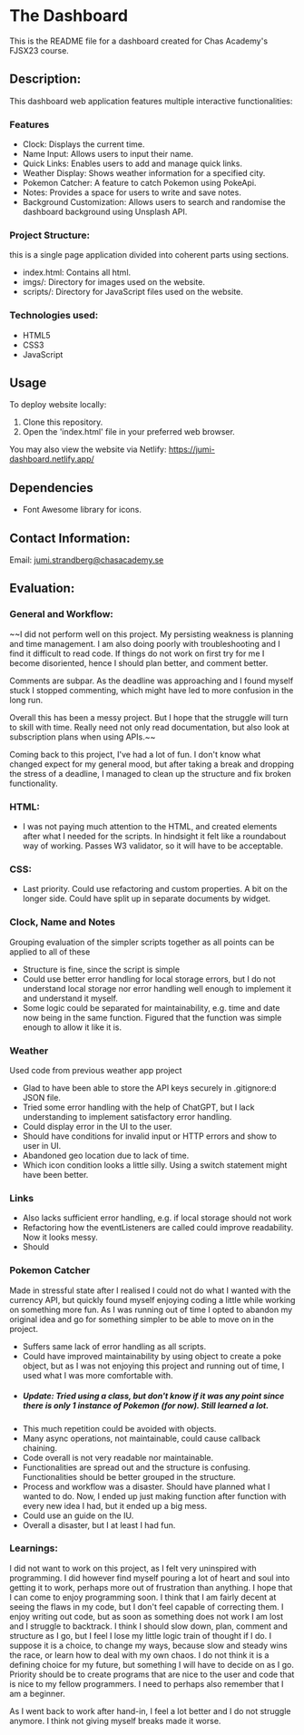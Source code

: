 # The Dashboard
This is the README file for a dashboard created for Chas Academy's FJSX23 course.


## Description:
This dashboard web application features multiple interactive functionalities:
### Features 
- Clock: Displays the current time.
- Name Input: Allows users to input their name.
- Quick Links: Enables users to add and manage quick links.
- Weather Display: Shows weather information for a specified city.
- Pokemon Catcher: A feature to catch Pokemon using PokeApi.
- Notes: Provides a space for users to write and save notes.
- Background Customization: Allows users to search and randomise the dashboard background using Unsplash API.

### Project Structure:
this is a single page application divided into coherent parts using sections.


- index.html: Contains all html.
- imgs/: Directory for images used on the website.
- scripts/: Directory for JavaScript files used on the website.


### Technologies used:
- HTML5
- CSS3
- JavaScript


## Usage
To deploy website locally:
1. Clone this repository.
2. Open the 'index.html' file in your preferred web browser.


You may also view the website via Netlify:
https://jumi-dashboard.netlify.app/



## Dependencies
- Font Awesome library for icons.


## Contact Information:
Email: jumi.strandberg@chasacademy.se

## Evaluation:
###  General and Workflow: 
~~I did not perform well on this project. My persisting weakness is planning and time management. I am also doing poorly with troubleshooting and I find it difficult to read code. If things do not work on first try for me I become disoriented, hence I should plan better, and comment better.

Comments are subpar. As the deadline was approaching and I found myself stuck I stopped commenting, which might have led to more confusion in the long run. 

Overall this has been a messy project. But I hope that the struggle will turn to skill with time. Really need not only read documentation, but also look at subscription plans when using APIs.~~

Coming back to this project, I've had a lot of fun. I don't know what changed expect for my general mood, but after taking a break and dropping the stress of a deadline, I managed to clean up the structure and fix broken functionality.

### HTML: 
- I was not paying much attention to the HTML, and created elements after what I needed for the scripts. In hindsight it felt like a roundabout way of working. Passes W3 validator, so it will have to be acceptable.

### CSS:
- Last priority. Could use refactoring and custom properties. A bit on the longer side. Could have split up in separate documents by widget.

### Clock, Name and Notes 
Grouping evaluation of the simpler scripts together as all points can be applied to all of these 
- Structure is fine, since the script is simple 
- Could use better error handling for local storage errors, but I do not understand local storage nor error handling well enough to implement it and understand it myself.
- Some logic could be separated for maintainability, e.g. time and date now being in the same function. Figured that the function was simple enough to allow it like it is. 

### Weather 
Used code from previous weather app project 
- Glad to have been able to store the  API keys securely in .gitignore:d JSON file. 
- Tried some error handling with the help of ChatGPT, but I lack understanding to implement satisfactory error handling. 
- Could display error in the UI to the user. 
- Should have conditions for invalid input or HTTP errors and show to user in UI.
- Abandoned geo location due to lack of time. 
- Which icon condition looks a little silly. Using a switch statement might have been better. 

### Links 
- Also lacks sufficient error handling, e.g. if local storage should not work
- Refactoring how the eventListeners are called could improve readability. Now it looks messy. 
- Should 

### Pokemon Catcher 
Made in stressful state after I realised I could not do what I wanted with the currency API, but quickly found myself enjoying coding a little while working on something more fun. As I was running out of time I opted to abandon my original idea and go for something simpler to be able to move on in the project. 
- Suffers same lack of error handling as all scripts. 
- Could have improved maintainability by using object to create a poke object, but as I was not enjoying this project and running out of time, I used what I was more comfortable with.
- ##### Update: Tried using a class, but don't know if it was any point since there is only 1 instance of Pokemon (for now). Still learned a lot.
- This much repetition could be avoided with objects.
- Many async operations, not maintainable, could cause callback chaining. 
- Code overall is not very readable nor maintainable. 
- Functionalities are spread out and the structure is confusing. Functionalities should be better grouped in the structure.
- Process and workflow was a disaster. Should have planned what I wanted to do. Now, I ended up just making function after function with every new idea I had, but it ended up a big mess. 
- Could use an guide on the IU. 
- Overall a disaster, but I at least I had fun. 

### Learnings: 
I did not want to work on this project, as I felt very uninspired with programming. I did however find myself pouring a lot of heart and soul into getting it to work, perhaps more out of frustration than anything. I hope that I can come to enjoy programming soon. I think that I am fairly decent at seeing the flaws in my code, but I don't feel capable of correcting them. I enjoy writing out code, but as soon as something does not work I am lost and I struggle to backtrack. I think I should slow down, plan, comment and structure as I go, but I feel I lose my little logic train of thought if I do. I suppose it is a choice, to change my ways, because slow and steady wins the race, or learn how to deal with my own chaos. I do not think it is a defining choice for my future, but something I will have to decide on as I go. Priority should be to create programs that are nice to the user and code that is nice to my fellow programmers. I need to perhaps also remember that I am a beginner. 

As I went back to work after hand-in, I feel a lot better and I do not struggle anymore. I think not giving myself breaks made it worse.


